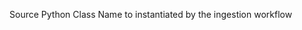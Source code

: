 Source Python Class Name to instantiated by the ingestion workflow
<!-- sourcePythonClass to be updated -->
